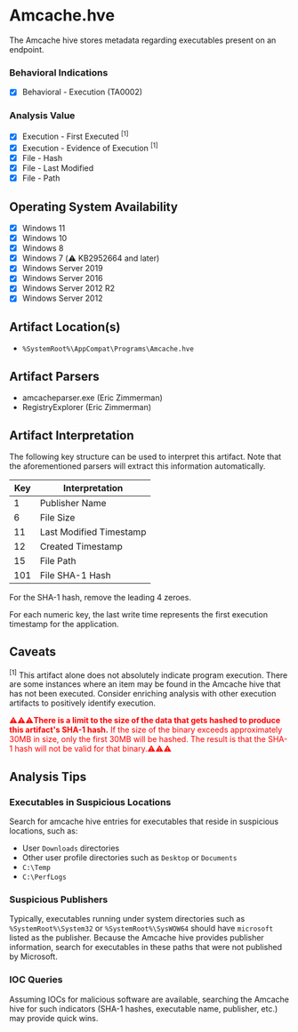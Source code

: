 # Amcache.hve
The Amcache hive stores metadata regarding executables present on an endpoint. 

### Behavioral Indications
 - [x] Behavioral - Execution (TA0002)

### Analysis Value
 - [x] Execution - First Executed <sup>[1]</sup>
 - [x] Execution - Evidence of Execution <sup>[1]</sup>
 - [x] File - Hash
 - [x] File - Last Modified
 - [x] File - Path

## Operating System Availability
 - [x] Windows 11
 - [x] Windows 10
 - [x] Windows 8
 - [x] Windows 7 (⚠️ KB2952664 and later)
 - [x] Windows Server 2019
 - [x] Windows Server 2016
 - [x] Windows Server 2012 R2
 - [x] Windows Server 2012
 
## Artifact Location(s)
- `%SystemRoot%\AppCompat\Programs\Amcache.hve`

## Artifact Parsers
 - amcacheparser.exe (Eric Zimmerman)
 - RegistryExplorer (Eric Zimmerman)

## Artifact Interpretation
The following key structure can be used to interpret this artifact. Note that the aforementioned parsers will extract this information automatically.

| Key | Interpretation | 
| - | - |
| 1 | Publisher Name |
| 6 | File Size |
| 11 | Last Modified Timestamp |
| 12 | Created Timestamp |
| 15 | File Path |
| 101 | File SHA-1 Hash |

For the SHA-1 hash, remove the leading 4 zeroes. 

For each numeric key, the last write time represents the first execution timestamp for the application. 

## Caveats
<sup>[1]</sup> This artifact alone does not absolutely indicate program execution. There are some instances where an item may be found in the Amcache hive that has not been executed. Consider enriching analysis with other execution artifacts to positively identify execution.

<span style="color:red">⚠️⚠️⚠️**There is a limit to the size of the data that gets hashed to produce this artifact's SHA-1 hash.** If the size of the binary exceeds approximately 30MB in size, only the first 30MB will be hashed. The result is that the SHA-1 hash will not be valid for that binary.⚠️⚠️⚠️</span>

## Analysis Tips

### Executables in Suspicious Locations
Search for amcache hive entries for executables that reside in suspicious locations, such as:

 - User `Downloads` directories
 - Other user profile directories such as `Desktop` or `Documents`
 - `C:\Temp`
 - `C:\PerfLogs`

### Suspicious Publishers
Typically, executables running under system directories such as `%SystemRoot%\System32` or `%SystemRoot%\SysWOW64` should have `microsoft` listed as the publisher. Because the Amcache hive provides publisher information, search for executables in these paths that were not published by Microsoft.

### IOC Queries
Assuming IOCs for malicious software are available, searching the Amcache hive for such indicators (SHA-1 hashes, executable name, publisher, etc.) may provide quick wins.

